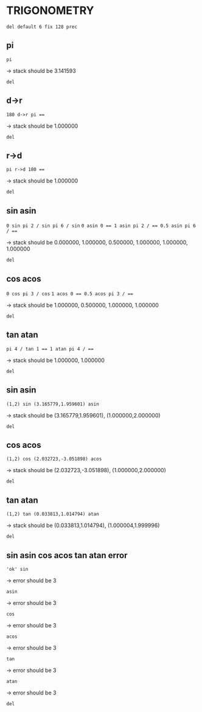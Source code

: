 # TRIGONOMETRY

`del default 6 fix 128 prec`

## pi

`pi`

-> stack should be 3.141593

`del`

## d->r

`180 d->r pi ==`

-> stack should be 1.000000

`del`

## r->d

`pi r->d 180 ==`

-> stack should be 1.000000

`del`

## sin asin

`0 sin pi 2 / sin pi 6 / sin`
`0 asin 0 == 1 asin pi 2 / == 0.5 asin pi 6 / ==`

-> stack should be 0.000000, 1.000000, 0.500000, 1.000000, 1.000000, 1.000000

`del`

## cos acos

`0 cos pi 3 / cos`
`1 acos 0 == 0.5 acos pi 3 / ==`

-> stack should be 1.000000, 0.500000, 1.000000, 1.000000

`del`

## tan atan

`pi 4 / tan 1 == 1 atan pi 4 / ==`

-> stack should be 1.000000, 1.000000

`del`

## sin asin

`(1,2) sin (3.165779,1.959601) asin`

-> stack should be (3.165779,1.959601), (1.000000,2.000000)

`del`

## cos acos

`(1,2) cos (2.032723,-3.051898) acos`

-> stack should be (2.032723,-3.051898), (1.000000,2.000000)

`del`

## tan atan

`(1,2) tan (0.033813,1.014794) atan`

-> stack should be (0.033813,1.014794), (1.000004,1.999996)

`del`

## sin asin cos acos tan atan error

`'ok' sin`

-> error should be 3

`asin`

-> error should be 3

`cos`

-> error should be 3

`acos`

-> error should be 3

`tan`

-> error should be 3

`atan`

-> error should be 3

`del`
